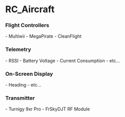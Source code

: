 # RC_Aircraft

<h3>Flight Controllers</h3>
- Multiwii
- MegaPirate
- CleanFlight

<h3>Telemetry</h3>
- RSSI
- Battery Voltage
- Current Consumption
- etc...

<h3>On-Screen Display</h3>
- Heading 
- etc...

<h3>Transmitter</h3>
- Turnigy 9xr Pro
- FrSkyDJT RF Module

